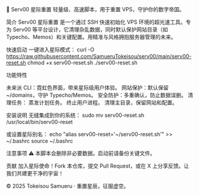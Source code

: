 🌌 Serv00 星际重置
轻量级、高速脚本，用于重置 VPS，守护你的数字帝国。

  
  
  



简介
Serv00 星际重置 是一个通过 SSH 快速初始化 VPS 环境的超光速工具。专为 Serv00 等平台设计，它清理杂乱数据，同时默认保护网站目录（如 Typecho、Memos）和关键配置。用精准与风格拥抱服务器管理的未来。

快速启动
一键进入星际模式：
curl -O https://raw.githubusercontent.com/SamueruTokeisou/serv00/main/serv00-reset.sh
chmod +x serv00-reset.sh
./serv00-reset.sh


功能特性

未来派 CLI：霓虹色界面，带来星际级用户体验。
网站保护：默认保留 ~/domains，守护 Typecho/Memos。
安全防护：多重确认，防止数据误删。
清理任务：
蒸发计划任务。
终止用户进程。
清理主目录，保留网站和配置。




安装说明
无缝集成到你的系统：
sudo mv serv00-reset.sh /usr/local/bin/serv00-reset

或设置星际别名：
echo "alias serv00-reset='~/serv00-reset.sh'" >> ~/.bashrc
source ~/.bashrc


注意事项
⚠️ 本脚本会删除非必要数据。启动前请备份关键文件。

贡献
加入星际使命！Fork 本仓库，提交 Pull Request，或在 X 上分享反馈。让我们共建更干净的宇宙！

  © 2025 Tokeisou Samueru · 重置星辰，征服虚空。
